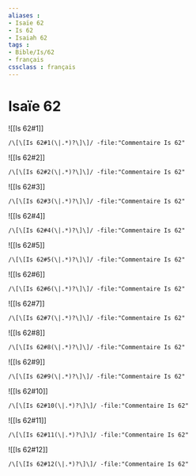 ```yaml
---
aliases : 
- Isaïe 62
- Is 62
- Isaiah 62
tags : 
- Bible/Is/62
- français
cssclass : français
---
```


# Isaïe 62

![[Is 62#1]]

```query
/\[\[Is 62#1(\|.*)?\]\]/ -file:"Commentaire Is 62"
```

![[Is 62#2]]

```query
/\[\[Is 62#2(\|.*)?\]\]/ -file:"Commentaire Is 62"
```

![[Is 62#3]]

```query
/\[\[Is 62#3(\|.*)?\]\]/ -file:"Commentaire Is 62"
```

![[Is 62#4]]

```query
/\[\[Is 62#4(\|.*)?\]\]/ -file:"Commentaire Is 62"
```

![[Is 62#5]]

```query
/\[\[Is 62#5(\|.*)?\]\]/ -file:"Commentaire Is 62"
```

![[Is 62#6]]

```query
/\[\[Is 62#6(\|.*)?\]\]/ -file:"Commentaire Is 62"
```

![[Is 62#7]]

```query
/\[\[Is 62#7(\|.*)?\]\]/ -file:"Commentaire Is 62"
```

![[Is 62#8]]

```query
/\[\[Is 62#8(\|.*)?\]\]/ -file:"Commentaire Is 62"
```

![[Is 62#9]]

```query
/\[\[Is 62#9(\|.*)?\]\]/ -file:"Commentaire Is 62"
```

![[Is 62#10]]

```query
/\[\[Is 62#10(\|.*)?\]\]/ -file:"Commentaire Is 62"
```

![[Is 62#11]]

```query
/\[\[Is 62#11(\|.*)?\]\]/ -file:"Commentaire Is 62"
```

![[Is 62#12]]

```query
/\[\[Is 62#12(\|.*)?\]\]/ -file:"Commentaire Is 62"
```

